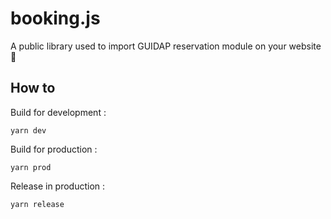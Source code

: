 # booking.js
A public library used to import GUIDAP reservation module on your website 🚀

## How to

Build for development :
```
yarn dev
```

Build for production :
```
yarn prod
```

Release in production :
```
yarn release
```